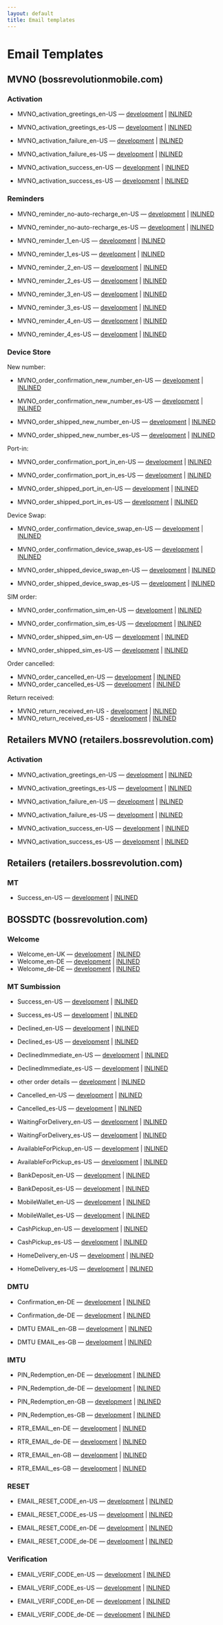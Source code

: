 ```yaml
---
layout: default
title: Email templates
---
```


# Email Templates

## MVNO (bossrevolutionmobile.com)

### Activation

* MVNO_activation_greetings_en-US — [development](mvno/MVNO_activation_greetings_en-US.html) | [INLINED](mvno/inlined/MVNO_activation_greetings_en-US.html)
* MVNO_activation_greetings_es-US — [development](mvno/MVNO_activation_greetings_es-US.html) | [INLINED](mvno/inlined/MVNO_activation_greetings_es-US.html)


* MVNO_activation_failure_en-US — [development](mvno/MVNO_activation_failure_en-US.html) | [INLINED](mvno/inlined/MVNO_activation_failure_en-US.html)
* MVNO_activation_failure_es-US — [development](mvno/MVNO_activation_failure_es-US.html) | [INLINED](mvno/inlined/MVNO_activation_failure_es-US.html)


* MVNO_activation_success_en-US — [development](mvno/MVNO_activation_success_en-US.html) | [INLINED](mvno/inlined/MVNO_activation_success_en-US.html)
* MVNO_activation_success_es-US — [development](mvno/MVNO_activation_success_es-US.html) | [INLINED](mvno/inlined/MVNO_activation_success_es-US.html)

### Reminders

* MVNO_reminder_no-auto-recharge_en-US — [development](mvno/MVNO_reminder_no-auto-recharge_en-US.html) | [INLINED](mvno/inlined/MVNO_reminder_no-auto-recharge_en-US.html)
* MVNO_reminder_no-auto-recharge_es-US — [development](mvno/MVNO_reminder_no-auto-recharge_es-US.html) | [INLINED](mvno/inlined/MVNO_reminder_no-auto-recharge_es-US.html)


* MVNO_reminder_1_en-US — [development](mvno/MVNO_reminder_1_en-US.html) | [INLINED](mvno/inlined/MVNO_reminder_1_en-US.html)
* MVNO_reminder_1_es-US — [development](mvno/MVNO_reminder_1_es-US.html) | [INLINED](mvno/inlined/MVNO_reminder_1_es-US.html)


* MVNO_reminder_2_en-US — [development](mvno/MVNO_reminder_2_en-US.html) | [INLINED](mvno/inlined/MVNO_reminder_2_en-US.html)
* MVNO_reminder_2_es-US — [development](mvno/MVNO_reminder_2_es-US.html) | [INLINED](mvno/inlined/MVNO_reminder_2_es-US.html)


* MVNO_reminder_3_en-US — [development](mvno/MVNO_reminder_3_en-US.html) | [INLINED](mvno/inlined/MVNO_reminder_3_en-US.html)
* MVNO_reminder_3_es-US — [development](mvno/MVNO_reminder_3_es-US.html) | [INLINED](mvno/inlined/MVNO_reminder_3_es-US.html)


* MVNO_reminder_4_en-US — [development](mvno/MVNO_reminder_4_en-US.html) | [INLINED](mvno/inlined/MVNO_reminder_4_en-US.html)
* MVNO_reminder_4_es-US — [development](mvno/MVNO_reminder_4_es-US.html) | [INLINED](mvno/inlined/MVNO_reminder_4_es-US.html)

### Device Store


New number:


* MVNO_order_confirmation_new_number_en-US — [development](mvno/MVNO_order_confirmation_new_number_en-US.html) | [INLINED](mvno/inlined/MVNO_order_confirmation_new_number_en-US.html)
* MVNO_order_confirmation_new_number_es-US — [development](mvno/MVNO_order_confirmation_new_number_es-US.html) | [INLINED](mvno/inlined/MVNO_order_confirmation_new_number_es-US.html)


* MVNO_order_shipped_new_number_en-US — [development](mvno/MVNO_order_shipped_new_number_en-US.html) | [INLINED](mvno/inlined/MVNO_order_shipped_new_number_en-US.html)
* MVNO_order_shipped_new_number_es-US — [development](mvno/MVNO_order_shipped_new_number_es-US.html) | [INLINED](mvno/inlined/MVNO_order_shipped_new_number_es-US.html)


Port-in:


* MVNO_order_confirmation_port_in_en-US — [development](mvno/MVNO_order_confirmation_port_in_en-US.html) | [INLINED](mvno/inlined/MVNO_order_confirmation_port_in_en-US.html)
* MVNO_order_confirmation_port_in_es-US — [development](mvno/MVNO_order_confirmation_port_in_es-US.html) | [INLINED](mvno/inlined/MVNO_order_confirmation_port_in_es-US.html)


* MVNO_order_shipped_port_in_en-US — [development](mvno/MVNO_order_shipped_port_in_en-US.html) | [INLINED](mvno/inlined/MVNO_order_shipped_port_in_en-US.html)
* MVNO_order_shipped_port_in_es-US — [development](mvno/MVNO_order_shipped_port_in_es-US.html) | [INLINED](mvno/inlined/MVNO_order_shipped_port_in_es-US.html)


Device Swap:


* MVNO_order_confirmation_device_swap_en-US — [development](mvno/MVNO_order_confirmation_device_swap_en-US.html) | [INLINED](mvno/inlined/MVNO_order_confirmation_device_swap_en-US.html)
* MVNO_order_confirmation_device_swap_es-US — [development](mvno/MVNO_order_confirmation_device_swap_es-US.html) | [INLINED](mvno/inlined/MVNO_order_confirmation_device_swap_es-US.html)


* MVNO_order_shipped_device_swap_en-US — [development](mvno/MVNO_order_shipped_device_swap_en-US.html) | [INLINED](mvno/inlined/MVNO_order_shipped_device_swap_en-US.html)
* MVNO_order_shipped_device_swap_es-US — [development](mvno/MVNO_order_shipped_device_swap_es-US.html) | [INLINED](mvno/inlined/MVNO_order_shipped_device_swap_es-US.html)


SIM order:


* MVNO_order_confirmation_sim_en-US — [development](mvno/MVNO_order_confirmation_sim_en-US.html) | [INLINED](mvno/inlined/MVNO_order_confirmation_sim_en-US.html)
* MVNO_order_confirmation_sim_es-US — [development](mvno/MVNO_order_confirmation_sim_es-US.html) | [INLINED](mvno/inlined/MVNO_order_confirmation_sim_es-US.html)


* MVNO_order_shipped_sim_en-US — [development](mvno/MVNO_order_shipped_sim_en-US.html) | [INLINED](mvno/inlined/MVNO_order_shipped_sim_en-US.html)
* MVNO_order_shipped_sim_es-US — [development](mvno/MVNO_order_shipped_sim_es-US.html) | [INLINED](mvno/inlined/MVNO_order_shipped_sim_es-US.html)


Order cancelled:


* MVNO_order_cancelled_en-US — [development](mvno/MVNO_order_cancelled_en-US.html) | [INLINED](mvno/inlined/MVNO_order_cancelled_en-US.html)
* MVNO_order_cancelled_es-US — [development](mvno/MVNO_order_cancelled_es-US.html) | [INLINED](mvno/inlined/MVNO_order_cancelled_es-US.html)


Return received:


* MVNO_return_received_en-US - [development](mvno/MVNO_return_received_en-US.html) | [INLINED](mvno/inlined/MVNO_return_received_en-US.html)
* MVNO_return_received_es-US - [development](mvno/MVNO_return_received_es-US.html) | [INLINED](mvno/inlined/MVNO_return_received_es-US.html)

## Retailers MVNO (retailers.bossrevolution.com)

### Activation

* MVNO_activation_greetings_en-US — [development](retailersmvno/MVNO_activation_greetings_en-US.html) | [INLINED](retailersmvno/inlined/MVNO_activation_greetings_en-US.html)
* MVNO_activation_greetings_es-US — [development](retailersmvno/MVNO_activation_greetings_es-US.html) | [INLINED](retailersmvno/inlined/MVNO_activation_greetings_es-US.html)


* MVNO_activation_failure_en-US — [development](retailersmvno/MVNO_activation_failure_en-US.html) | [INLINED](retailersmvno/inlined/MVNO_activation_failure_en-US.html)
* MVNO_activation_failure_es-US — [development](retailersmvno/MVNO_activation_failure_es-US.html) | [INLINED](retailersmvno/inlined/MVNO_activation_failure_es-US.html)


* MVNO_activation_success_en-US — [development](retailersmvno/MVNO_activation_success_en-US.html) | [INLINED](retailersmvno/inlined/MVNO_activation_success_en-US.html)
* MVNO_activation_success_es-US — [development](retailersmvno/MVNO_activation_success_es-US.html) | [INLINED](retailersmvno/inlined/MVNO_activation_success_es-US.html)

## Retailers (retailers.bossrevolution.com)

### MT

* Success_en-US — [development](retailers/RETAILERS_MT_success_en-US.html) | [INLINED](retailers/inlined/RETAILERS_MT_success_en-US.html)


## BOSSDTC (bossrevolution.com)

### Welcome

* Welcome_en-UK — [development](bossdtc/BOSSDTC_welcome_en-UK.html) | [INLINED](bossdtc/inlined/BOSSDTC_welcome_en-UK.html)
* Welcome_en-DE — [development](bossdtc/BOSSDTC_welcome_en-DE.html) | [INLINED](bossdtc/inlined/BOSSDTC_welcome_en-DE.html)
* Welcome_de-DE — [development](bossdtc/BOSSDTC_welcome_de-DE.html) | [INLINED](bossdtc/inlined/BOSSDTC_welcome_de-DE.html)

### MT Sumbission

* Success_en-US — [development](bossdtc/BOSSDTC_MT_success_en-US.html) | [INLINED](bossdtc/inlined/BOSSDTC_MT_success_en-US.html)
* Success_es-US — [development](bossdtc/BOSSDTC_MT_success_es-US.html) | [INLINED](bossdtc/inlined/BOSSDTC_MT_success_es-US.html)


* Declined_en-US — [development](bossdtc/BOSSDTC_MT_declined_en-US.html) | [INLINED](bossdtc/inlined/BOSSDTC_MT_declined_en-US.html)
* Declined_es-US — [development](bossdtc/BOSSDTC_MT_declined_es-US.html) | [INLINED](bossdtc/inlined/BOSSDTC_MT_declined_es-US.html)


* DeclinedImmediate_en-US — [development](bossdtc/BOSSDTC_MT_declinedimmediate_en-US.html) | [INLINED](bossdtc/inlined/BOSSDTC_MT_declinedimmediate_en-US.html)
* DeclinedImmediate_es-US — [development](bossdtc/BOSSDTC_MT_declinedimmediate_es-US.html) | [INLINED](bossdtc/inlined/BOSSDTC_MT_declinedimmediate_es-US.html)


* other order details — [development](bossdtc/BOSSDTC_MT_orderdetails.html) | [INLINED](bossdtc/inlined/BOSSDTC_MT_orderdetails.html)


* Cancelled_en-US — [development](bossdtc/BOSSDTC_MT_cancelled_en-US.html) | [INLINED](bossdtc/inlined/BOSSDTC_MT_cancelled_en-US.html)
* Cancelled_es-US — [development](bossdtc/BOSSDTC_MT_cancelled_es-US.html) | [INLINED](bossdtc/inlined/BOSSDTC_MT_cancelled_es-US.html)


* WaitingForDelivery_en-US — [development](bossdtc/BOSSDTC_MT_waitingfordelivery_en-US.html) | [INLINED](bossdtc/inlined/BOSSDTC_MT_waitingfordelivery_en-US.html)
* WaitingForDelivery_es-US — [development](bossdtc/BOSSDTC_MT_waitingfordelivery_es-US.html) | [INLINED](bossdtc/inlined/BOSSDTC_MT_waitingfordelivery_es-US.html)


* AvailableForPickup_en-US — [development](bossdtc/BOSSDTC_MT_availableforpickup_en-US.html) | [INLINED](bossdtc/inlined/BOSSDTC_MT_availableforpickup_en-US.html)
* AvailableForPickup_es-US — [development](bossdtc/BOSSDTC_MT_availableforpickup_es-US.html) | [INLINED](bossdtc/inlined/BOSSDTC_MT_availableforpickup_es-US.html)


* BankDeposit_en-US — [development](bossdtc/BOSSDTC_MT_bankdeposit_en-US.html) | [INLINED](bossdtc/inlined/BOSSDTC_MT_bankdeposit_en-US.html)
* BankDeposit_es-US — [development](bossdtc/BOSSDTC_MT_bankdeposit_es-US.html) | [INLINED](bossdtc/inlined/BOSSDTC_MT_bankdeposit_es-US.html)


* MobileWallet_en-US — [development](bossdtc/BOSSDTC_MT_mobilewallet_en-US.html) | [INLINED](bossdtc/inlined/BOSSDTC_MT_mobilewallet_en-US.html)
* MobileWallet_es-US — [development](bossdtc/BOSSDTC_MT_mobilewallet_es-US.html) | [INLINED](bossdtc/inlined/BOSSDTC_MT_mobilewallet_es-US.html)


* CashPickup_en-US — [development](bossdtc/BOSSDTC_MT_cashpickup_en-US.html) | [INLINED](bossdtc/inlined/BOSSDTC_MT_cashpickup_en-US.html)
* CashPickup_es-US — [development](bossdtc/BOSSDTC_MT_cashpickup_es-US.html) | [INLINED](bossdtc/inlined/BOSSDTC_MT_cashpickup_es-US.html)


* HomeDelivery_en-US — [development](bossdtc/BOSSDTC_MT_homedelivery_en-US.html) | [INLINED](bossdtc/inlined/BOSSDTC_MT_homedelivery_en-US.html)
* HomeDelivery_es-US — [development](bossdtc/BOSSDTC_MT_homedelivery_es-US.html) | [INLINED](bossdtc/inlined/BOSSDTC_MT_homedelivery_es-US.html)

### DMTU

* Confirmation_en-DE — [development](bossdtc/BOSSDTC_DMTU_confirmation_en-DE.html) | [INLINED](bossdtc/inlined/BOSSDTC_DMTU_confirmation_en-DE.html)
* Confirmation_de-DE — [development](bossdtc/BOSSDTC_DMTU_confirmation_de-DE.html) | [INLINED](bossdtc/inlined/BOSSDTC_DMTU_confirmation_de-DE.html)


* DMTU EMAIL_en-GB — [development](bossdtc/DMTU%20EMAIL_en-GB.html) | [INLINED](bossdtc/inlined/DMTU%20EMAIL_en-GB.html)
* DMTU EMAIL_es-GB — [development](bossdtc/DMTU%20EMAIL_es-GB.html) | [INLINED](bossdtc/inlined/DMTU%20EMAIL_es-GB.html)

### IMTU

* PIN_Redemption_en-DE — [development](bossdtc/IMTU_PIN_Redemption_en-DE.html) | [INLINED](bossdtc/inlined/IMTU_PIN_Redemption_en-DE.html)
* PIN_Redemption_de-DE — [development](bossdtc/IMTU_PIN_Redemption_de-DE.html) | [INLINED](bossdtc/inlined/IMTU_PIN_Redemption_de-DE.html)


* PIN_Redemption_en-GB — [development](bossdtc/IMTU_PIN_Redemption_en-GB.html) | [INLINED](bossdtc/inlined/IMTU_PIN_Redemption_en-GB.html)
* PIN_Redemption_es-GB — [development](bossdtc/IMTU_PIN_Redemption_es-GB.html) | [INLINED](bossdtc/inlined/IMTU_PIN_Redemption_es-GB.html)


* RTR_EMAIL_en-DE — [development](bossdtc/IMTU_RTR_EMAIL_en-DE.html) | [INLINED](bossdtc/inlined/IMTU_RTR_EMAIL_en-DE.html)
* RTR_EMAIL_de-DE — [development](bossdtc/IMTU_RTR_EMAIL_de-DE.html) | [INLINED](bossdtc/inlined/IMTU_RTR_EMAIL_de-DE.html)


* RTR_EMAIL_en-GB — [development](bossdtc/IMTU_RTR_EMAIL_en-GB.html) | [INLINED](bossdtc/inlined/IMTU_RTR_EMAIL_en-GB.html)
* RTR_EMAIL_es-GB — [development](bossdtc/IMTU_RTR_EMAIL_es-GB.html) | [INLINED](bossdtc/inlined/IMTU_RTR_EMAIL_es-GB.html)

### RESET

* EMAIL_RESET_CODE_en-US — [development](bossdtc/EMAIL_RESET_CODE_en-US.html) | [INLINED](bossdtc/inlined/EMAIL_RESET_CODE_en-US.html)
* EMAIL_RESET_CODE_es-US — [development](bossdtc/EMAIL_RESET_CODE_es-US.html) | [INLINED](bossdtc/inlined/EMAIL_RESET_CODE_es-US.html)


* EMAIL_RESET_CODE_en-DE — [development](bossdtc/EMAIL_RESET_CODE_en-DE.html) | [INLINED](bossdtc/inlined/EMAIL_RESET_CODE_en-DE.html)
* EMAIL_RESET_CODE_de-DE — [development](bossdtc/EMAIL_RESET_CODE_de-DE.html) | [INLINED](bossdtc/inlined/EMAIL_RESET_CODE_de-DE.html)

### Verification

* EMAIL_VERIF_CODE_en-US — [development](bossdtc/EMAIL_VERIF_CODE_en-US.html) | [INLINED](bossdtc/inlined/EMAIL_VERIF_CODE_en-US.html)
* EMAIL_VERIF_CODE_es-US — [development](bossdtc/EMAIL_VERIF_CODE_es-US.html) | [INLINED](bossdtc/inlined/EMAIL_VERIF_CODE_es-US.html)


* EMAIL_VERIF_CODE_en-DE — [development](bossdtc/EMAIL_VERIF_CODE_en-DE.html) | [INLINED](bossdtc/inlined/EMAIL_VERIF_CODE_en-DE.html)
* EMAIL_VERIF_CODE_de-DE — [development](bossdtc/EMAIL_VERIF_CODE_de-DE.html) | [INLINED](bossdtc/inlined/EMAIL_VERIF_CODE_de-DE.html)
